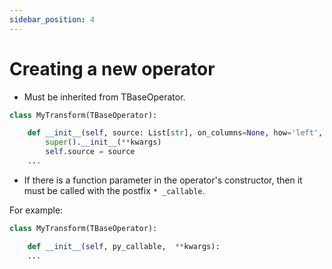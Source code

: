 ```yaml
---
sidebar_position: 4
---
```


# Creating a new operator

* Must be inherited from TBaseOperator.

```python
class MyTransform(TBaseOperator):

    def __init__(self, source: List[str], on_columns=None, how='left', **kwargs):
        super().__init__(**kwargs)
        self.source = source
    ...
```
* If there is a function parameter in the operator's constructor, then it must be called with the postfix `* _callable`.

For example:
```python
class MyTransform(TBaseOperator):

    def __init__(self, py_callable,  **kwargs):
    ...
```
